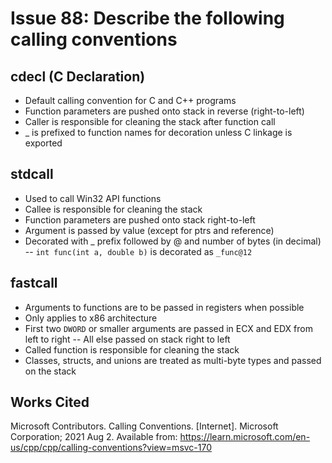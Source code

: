 # Issue 88: Describe the following calling conventions

## cdecl (C Declaration)
- Default calling convention for C and C++ programs
- Function parameters are pushed onto stack in reverse (right-to-left)
- Caller is responsible for cleaning the stack after function call
- _ is prefixed to function names for decoration unless C linkage is exported

## stdcall
- Used to call Win32 API functions
- Callee is responsible for cleaning the stack
- Function parameters are pushed onto stack right-to-left
- Argument is passed by value (except for ptrs and reference)
- Decorated with _ prefix followed by @ and number of bytes (in decimal)
-- `int func(int a, double b)` is decorated as `_func@12` 

## fastcall
- Arguments to functions are to be passed in registers when possible
- Only applies to x86 architecture
- First two `DWORD` or smaller arguments are passed in ECX and EDX from left to right
-- All else passed on stack right to left
- Called function is responsible for cleaning the stack
- Classes, structs, and unions are treated as multi-byte types and passed on the stack

## Works Cited
Microsoft Contributors. Calling Conventions. [Internet]. Microsoft Corporation; 2021 Aug 2. Available from: https://learn.microsoft.com/en-us/cpp/cpp/calling-conventions?view=msvc-170